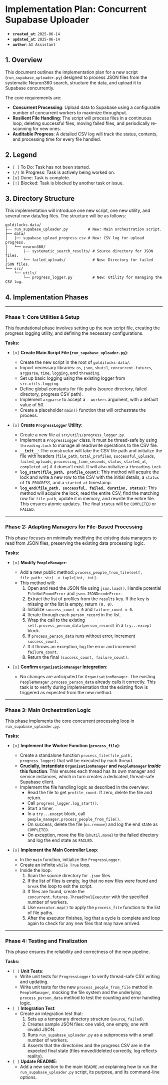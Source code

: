 # Implementation Plan: Concurrent Supabase Uploader

-   **`created_at`**: `2025-06-14`
-   **`updated_at`**: `2025-06-14`
-   **`author`**: `AI Assistant`

## 1. Overview

This document outlines the implementation plan for a new script (`run_supabase_uploader.py`) designed to process JSON files from the systematic Neuron360 search, structure the data, and upload it to Supabase concurrently.

The core requirements are:
-   **Concurrent Processing**: Upload data to Supabase using a configurable number of concurrent workers to maximize throughput.
-   **Resilient File Handling**: The script will process files in a continuous loop, deleting successful files, moving failed files, and periodically re-scanning for new ones.
-   **Auditable Progress**: A detailed CSV log will track the status, contents, and processing time for every file handled.

## 2. Legend

-   `[ ]` To Do: Task has not been started.
-   `[/]` In Progress: Task is actively being worked on.
-   `[x]` Done: Task is complete.
-   `[!]` Blocked: Task is blocked by another task or issue.

## 3. Directory Structure

This implementation will introduce one new script, one new utility, and several new data/log files. The structure will be as follows:

```
goldilocks-data/
├── run_supabase_uploader.py         # New: Main orchestration script.
├── data/
│   ├── supabase_upload_progress.csv # New: CSV log for upload progress.
│   └── neuron360/
│       ├── systematic_search_results/ # Source directory for JSON files.
│       └── failed_uploads/            # New: Directory for failed JSON files.
└── src/
    └── utils/
        └── progress_logger.py         # New: Utility for managing the CSV log.
```

## 4. Implementation Phases

---

### **Phase 1: Core Utilities & Setup**

This foundational phase involves setting up the new script file, creating the progress logging utility, and defining the necessary configurations.

**Tasks:**

-   `[x]` **Create Main Script File (`run_supabase_uploader.py`)**:
    -   Create the new script in the root of `goldilocks-data/`.
    -   Import necessary libraries: `os`, `json`, `shutil`, `concurrent.futures`, `argparse`, `time`, `logging`, and `threading`.
    -   Set up basic logging using the existing logger from `src.utils.logging`.
    -   Define global constants for file paths (source directory, failed directory, progress CSV path).
    -   Implement `argparse` to accept a `--workers` argument, with a default value of 50.
    -   Create a placeholder `main()` function that will orchestrate the process.

-   `[x]` **Create `ProgressLogger` Utility**:
    -   Create a new file at `src/utils/progress_logger.py`.
    -   Implement a `ProgressLogger` class. It must be thread-safe by using `threading.Lock` to manage all read/write operations to the CSV file.
    -   **`__init__`**: The constructor will take the CSV file path and initialize the file with headers (`file_path`, `total_profiles`, `successful_uploads`, `failed_uploads`, `processing_time_seconds`, `status`, `started_at`, `completed_at`) if it doesn't exist. It will also initialize a `threading.Lock`.
    -   **`log_start(file_path, profile_count)`**: This method will acquire the lock and write a new row to the CSV with the initial details, a `status` of `IN_PROGRESS`, and a `started_at` timestamp.
    -   **`log_end(file_path, successful, failed, duration, status)`**: This method will acquire the lock, read the entire CSV, find the matching row for `file_path`, update it in memory, and rewrite the entire file. This ensures atomic updates. The final `status` will be `COMPLETED` or `FAILED`.

---

### **Phase 2: Adapting Managers for File-Based Processing**

This phase focuses on minimally modifying the existing data managers to read from JSON files, preserving the existing data processing logic.

**Tasks:**

-   `[x]` **Modify `PeopleManager`**:
    -   Add a new public method: `process_people_from_file(self, file_path: str) -> tuple[int, int]`.
    -   This method will:
        1.  Open and read the JSON file using `json.load()`. Handle potential `FileNotFoundError` and `json.JSONDecodeError`.
        2.  Extract the list of profiles from the `results` key. If the key is missing or the list is empty, return `(0, 0)`.
        3.  Initialize `success_count = 0` and `failure_count = 0`.
        4.  Iterate through each `person_record` in the list.
        5.  Wrap the call to the existing `self.process_person_data(person_record)` in a `try...except` block.
        6.  If `process_person_data` runs without error, increment `success_count`.
        7.  If it throws an exception, log the error and increment `failure_count`.
        8.  Return the final `(success_count, failure_count)`.

-   `[x]` **Confirm `OrganisationManager` Integration**:
    -   No changes are anticipated for `OrganisationManager`. The existing `PeopleManager.process_person_data` already calls it correctly. This task is to verify during implementation that the existing flow is triggered as expected from the new method.

---

### **Phase 3: Main Orchestration Logic**

This phase implements the core concurrent processing loop in `run_supabase_uploader.py`.

**Tasks:**

-   `[x]` **Implement the Worker Function (`process_file`)**:
    -   Create a standalone function `process_file(file_path, progress_logger)` that will be executed by each thread.
    -   **Crucially, instantiate `OrganisationManager` and `PeopleManager` *inside* this function**. This ensures each thread has its own manager and service instances, which in turn creates a dedicated, thread-safe Supabase client.
    -   Implement the file handling logic as described in the overview:
        -   Read the file to get `profile_count`. If zero, delete the file and return.
        -   Call `progress_logger.log_start()`.
        -   Start a timer.
        -   In a `try...except` block, call `people_manager.process_people_from_file()`.
        -   On success, delete the file (`os.remove`) and log the end state as `COMPLETED`.
        -   On exception, move the file (`shutil.move`) to the failed directory and log the end state as `FAILED`.

-   `[x]` **Implement the Main Controller Loop**:
    -   In the `main` function, initialize the `ProgressLogger`.
    -   Create an infinite `while True` loop.
    -   Inside the loop:
        1.  Scan the source directory for `.json` files.
        2.  If the list of files is empty, log that no new files were found and `break` the loop to exit the script.
        3.  If files are found, create the `concurrent.futures.ThreadPoolExecutor` with the specified number of workers.
        4.  Use `executor.map()` to apply the `process_file` function to the list of file paths.
        5.  After the executor finishes, log that a cycle is complete and loop again to check for any new files that may have arrived.

---

### **Phase 4: Testing and Finalization**

This phase ensures the reliability and correctness of the new pipeline.

**Tasks:**

-   `[ ]` **Unit Tests**:
    -   Write unit tests for `ProgressLogger` to verify thread-safe CSV writing and updating.
    -   Write unit tests for the new `process_people_from_file` method in `PeopleManager`, mocking the file system and the underlying `process_person_data` method to test the counting and error handling logic.
-   `[ ]` **Integration Test**:
    -   Create an integration test that:
        1.  Sets up a temporary directory structure (`source`, `failed`).
        2.  Creates sample JSON files: one valid, one empty, one with invalid JSON.
        3.  Runs `run_supabase_uploader.py` as a subprocess with a small number of workers.
        4.  Asserts that the directories and the progress CSV are in the expected final state (files moved/deleted correctly, log reflects reality).
-   `[ ]` **Update README**:
    -   Add a new section to the main `README.md` explaining how to run the `run_supabase_uploader.py` script, its purpose, and its command-line options.
